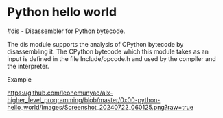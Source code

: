 # Python hello world

#dis - Disassembler for Python bytecode.

The dis module supports the analysis of CPython bytecode by disassembling it. The CPython bytecode which this module takes as
an input is defined in the file Include/opcode.h and used by the compiler and the interpreter.

Example

https://github.com/leonemunyao/alx-higher_level_programming/blob/master/0x00-python-hello_world/Images/Screenshot_20240722_060125.png?raw=true